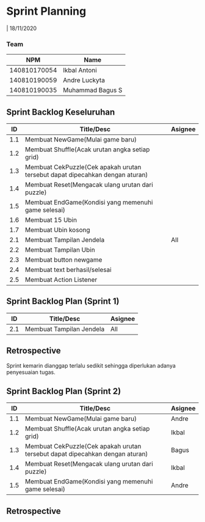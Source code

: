 # Sprint Planning 
| 18/11/2020

### Team 
| NPM           | Name           |
| ------------- |----------------|
| 140810170054  |Ikbal Antoni    |
| 140810190059  |Andre Luckyta   |
| 140810190035  |Muhammad Bagus S|

## Sprint Backlog Keseluruhan 
| ID  | Title/Desc | Asignee | 
| --- | ---------- | ------- | 
| 1.1 | Membuat NewGame(Mulai game baru) |  | 
| 1.2 | Membuat Shuffle(Acak urutan angka setiap grid) |  | 
| 1.3 | Membuat CekPuzzle(Cek apakah urutan tersebut dapat dipecahkan dengan aturan) |  | 
| 1.4 | Membuat Reset(Mengacak ulang urutan dari puzzle) |  | 
| 1.5 | Membuat EndGame(Kondisi yang memenuhi game selesai) |  | 
| 1.6 | Membuat 15 Ubin  |  | 
| 1.7 | Membuat Ubin kosong |  | 
| 2.1 | Membuat Tampilan Jendela | All | 
| 2.2 | Membuat Tampilan Ubin |  | 
| 2.3 | Membuat button newgame |  | 
| 2.4 | Membuat text berhasil/selesai |  | 
| 2.5 | Membuat Action Listener |  |

## Sprint Backlog Plan (Sprint 1)
| ID  | Title/Desc | Asignee | 
| --- | ---------- | ------- | 
| 2.1 | Membuat Tampilan Jendela | All | 

## Retrospective 

Sprint kemarin dianggap terlalu sedikit sehingga diperlukan adanya penyesuaian tugas.


## Sprint Backlog Plan (Sprint 2)
| ID  | Title/Desc | Asignee | 
| --- | ---------- | ------- | 
| 1.1 | Membuat NewGame(Mulai game baru) | Andre | 
| 1.2 | Membuat Shuffle(Acak urutan angka setiap grid) | Ikbal | 
| 1.3 | Membuat CekPuzzle(Cek apakah urutan tersebut dapat dipecahkan dengan aturan) | Bagus | 
| 1.4 | Membuat Reset(Mengacak ulang urutan dari puzzle) | Ikbal | 
| 1.5 | Membuat EndGame(Kondisi yang memenuhi game selesai) | Andre | 

## Retrospective 
